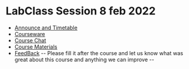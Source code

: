 # LabClass Session 8 feb 2022

- [Announce and Timetable](https://indico.mathrice.fr/event/313)
- [Courseware](https://codimd.math.cnrs.fr/s/2sAxhR36w#)
- [Course Chat](https://etherpad.in2p3.fr/p/ls2n-labclass-20220124-g5k-tuto)
- [Course Materials](https://github.com/ls2n-dev/g5k-training/tree/main/2022-01-24)
- [FeedBack](https://app.wooclap.com/LLC220124/questionnaires/61e9962275f106117a0ecb0a) -- Please fill it after the course and let us know what was great about this course and anything we can improve --

